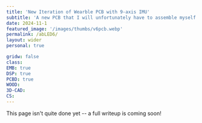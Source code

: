 ```yaml
---
title: 'New Iteration of Wearble PCB with 9-axis IMU'
subtitle: 'A new PCB that I will unfortunately have to assemble myself.'
date: 2024-11-1
featured_image: '/images/thumbs/v6pcb.webp'
permalink: /abLED6/
layout: wider
personal: true

gridw: false
class:
EMB: true
DSP: true
PCBD: true
WOOD:
3D-CAD:
CS:
---
```


This page isn't quite done yet -- a full writeup is coming soon!